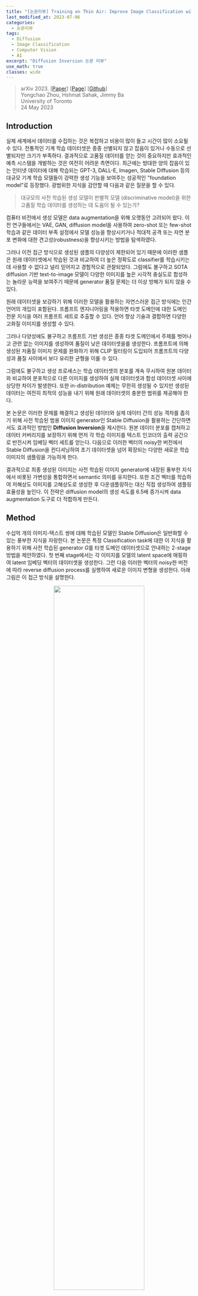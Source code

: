 ```yaml
---
title: "[논문리뷰] Training on Thin Air: Improve Image Classification with Generated Data (Diffusion Inversion)"
last_modified_at: 2023-07-06
categories:
  - 논문리뷰
tags:
  - Diffusion
  - Image Classification
  - Computer Vision
  - AI
excerpt: "Diffusion Inversion 논문 리뷰"
use_math: true
classes: wide
---
```


> arXiv 2023. [[Paper](https://arxiv.org/abs/2305.15316)] [[Page](https://sites.google.com/view/diffusion-inversion)] [[Github](https://github.com/yongchao97/diffusion_inversion)]  
> Yongchao Zhou, Hshmat Sahak, Jimmy Ba  
> University of Toronto  
> 24 May 2023  

## Introduction
실제 세계에서 데이터를 수집하는 것은 복잡하고 비용이 많이 들고 시간이 많이 소요될 수 있다. 전통적인 기계 학습 데이터셋은 종종 선별되지 않고 잡음이 있거나 수동으로 선별되지만 크기가 부족하다. 결과적으로 고품질 데이터를 얻는 것이 중요하지만 효과적인 예측 시스템을 개발하는 것은 여전히 어려운 측면이다. 최근에는 방대한 양의 잡음이 있는 인터넷 데이터에 대해 학습되는 GPT-3, DALL-E, Imagen, Stable Diffusion 등의 대규모 기계 학습 모델들이 강력한 생성 기능을 보여주는 성공적인 "foundation model"로 등장했다. 광범위한 지식을 감안할 때 다음과 같은 질문을 할 수 있다. 

> 대규모의 사전 학습된 생성 모델이 판별적 모델 (discriminative model)을 위한 고품질 학습 데이터를 생성하는 데 도움이 될 수 있는가?

컴퓨터 비전에서 생성 모델은 data augmentation을 위해 오랫동안 고려되어 왔다. 이전 연구들에서는 VAE, GAN, diffusion model을 사용하여 zero-shot 또는 few-shot 학습과 같은 데이터 부족 설정에서 모델 성능을 향상시키거나 적대적 공격 또는 자연 분포 변화에 대한 견고성(robustness)을 향상시키는 방법을 탐색하였다.

그러나 이전 접근 방식으로 생성된 샘플의 다양성이 제한되어 있기 때문에 이러한 샘플은 원래 데이터셋에서 학습된 것과 비교하여 더 높은 정확도로 classifier를 학습시키는 데 사용할 수 없다고 널리 믿어지고 경험적으로 관찰되었다. 그럼에도 불구하고 SOTA diffusion 기반 text-to-image 모델이 다양한 이미지를 높은 시각적 충실도로 합성하는 놀라운 능력을 보여주기 때문에 generator 품질 문제는 더 이상 방해가 되지 않을 수 있다. 

원래 데이터셋을 보강하기 위해 이러한 모델을 활용하는 자연스러운 접근 방식에는 인간 언어의 개입이 포함된다. 프롬프트 엔지니어링을 적용하면 타겟 도메인에 대한 도메인 전문 지식을 여러 프롬프트 세트로 추출할 수 있다. 언어 향상 기술과 결합하면 다양한 고화질 이미지를 생성할 수 있다. 

그러나 다양성에도 불구하고 프롬프트 기반 생성은 종종 타겟 도메인에서 주제를 벗어나고 관련 없는 이미지를 생성하여 품질이 낮은 데이터셋을를 생성한다. 프롬프트에 의해 생성된 저품질 이미지 문제를 완화하기 위해 CLIP 필터링이 도입되어 프롬프트의 다양성과 품질 사이에서 보다 유리한 균형을 이룰 수 있다. 

그럼에도 불구하고 생성 프로세스는 학습 데이터셋의 분포를 계속 무시하여 원본 데이터와 비교하여 분포적으로 다른 이미지를 생성하여 실제 데이터셋과 합성 데이터셋 사이에 상당한 차이가 발생한다. 또한 in-distribution 예제는 무한히 생성될 수 있지만 생성된 데이터는 여전히 최적의 성능을 내기 위해 원래 데이터셋의 충분한 범위를 제공해야 한다.

본 논문은 이러한 문제를 해결하고 생성된 데이터와 실제 데이터 간의 성능 격차를 좁히기 위해 사전 학습된 범용 이미지 generator인 Stable Diffusion을 활용하는 간단하면서도 효과적인 방법인 **Diffusion Inversion**을 제시한다. 원본 데이터 분포를 캡처하고 데이터 커버리지를 보장하기 위해 먼저 각 학습 이미지를 텍스트 인코더의 출력 공간으로 반전시켜 임베딩 벡터 세트를 얻는다. 다음으로 이러한 벡터의 noisy한 버전에서 Stable Diffusion을 컨디셔닝하여 초기 데이터셋을 넘어 확장되는 다양한 새로운 학습 이미지의 샘플링을 가능하게 한다. 

결과적으로 최종 생성된 이미지는 사전 학습된 이미지 generator에 내장된 풍부한 지식에서 비롯된 가변성을 통합하면서 semantic 의미를 유지한다. 또한 조건 벡터를 학습하여 저해상도 이미지를 고해상도로 생성한 후 다운샘플링하는 대신 직접 생성하여 샘플링 효율성을 높인다. 이 전략은 diffusion model의 생성 속도를 6.5배 증가시켜 data augmentation 도구로 더 적합하게 만든다. 

## Method
수십억 개의 이미지-텍스트 쌍에 대해 학습된 모델인 Stable Diffusion은 일반화할 수 있는 풍부한 지식을 자랑한다. 본 논문은 특정 Classification task에 대한 이 지식을 활용하기 위해 사전 학습된 generator $G$를 타겟 도메인 데이터셋으로 안내하는 2-stage 방법을 제안하였다. 첫 번째 stage에서는 각 이미지를 모델의 latent space에 매핑하여 latent 임베딩 벡터의 데이터셋을 생성한다. 그런 다음 이러한 벡터의 noisy한 버전에 따라 reverse diffusion process를 실행하여 새로운 이미지 변형을 생성한다. 아래 그림은 이 접근 방식을 설명한다.

<center><img src='{{"/assets/img/diffusion-inversion/diffusion-inversion-fig1a.webp" | relative_url}}' width="70%"></center>

### 1. Stage 1 - Embedding Learning
#### Stable Diffusion
Stable Diffusion은 [Latent Diffusion Model(LDM)](https://kimjy99.github.io/논문리뷰/ldm)의 한 유형이다. LDM은 오토인코더의 latent space에서 작동하며 두 가지 주요 구성 요소가 있다. 

첫째, 오토인코더는 KL-divergence loss 또는 vector quantization의 정규화를 사용하여 reconstruction loss를 최소화하기 위해 큰 이미지 데이터셋에서 사전 학습된다. 이를 통해 인코더 $\mathcal{E}$는 이미지 $$x \in \mathcal{D}_x$$를 latent code $z = \mathcal{E}(x)$로 매핑할 수 있으며, 디코더 $\mathcal{D}$는 이러한 잠재 코드를 $\mathcal{D}(\mathcal{E}(x)) \approx x$가 되는 이미지로 다시 변환할 수 있다.

둘째, 클래스 레이블, segmentation mask, 텍스트 토큰 등의 선택적 조건부 정보를 통합하여 파생된 latent space에서 denoising 목적 함수를 최소화하도록 diffusion model을 학습한다.

$$
\begin{equation}
L_\textrm{LDM} := \mathbb{E}_{z \sim \mathcal{E} (x), y, \epsilon \sim \mathcal{N}(0, 1), t} [\| \epsilon - \epsilon_\theta (z_t, t, c_\theta (y)) \|_2^2]
\end{equation}
$$

여기서 $t$는 timestep을 나타내고, $z_t$는 시간 $t$에서의 latent noise, $\epsilon$은 스케일링되지 않은 noise 샘플, $\epsilon_\theta$는 denoising network, $c_\theta (y)$는 입력 $y$를 벡터에 매핑하는 모델 매핑이다. Inference 과정에서 임의의 noise 벡터를 컨디셔닝 벡터로 반복적으로 denoising하여 새로운 이미지 latent $z_0$를 생성하고, latent code를 사전 학습된 디코더 $x' = \mathcal{D} (z_0)$를 사용하여 이미지로 변환한다.

#### Diffusion Inversion
<center><img src='{{"/assets/img/diffusion-inversion/diffusion-inversion-fig2.webp" | relative_url}}' width="70%"></center>
<br>
이전 연구들에서는 이미지를 텍스트 인코더 $c_\theta$의 입력 토큰으로 다시 반전시키려고 시도했다. 그러나 이 접근 방식은 텍스트 modality의 표현력에 의해 제한되고 모델의 원래 출력 도메인으로 제한된다. 이 한계를 극복하기 위해 $c_\theta$를 ID 매핑으로 취급하고 LDM loss를 최소화하여 실제 데이터셋의 각 이미지 latent $z$에 대한 조건 벡터 $c$를 직접 최적화한다. 

$$
\begin{equation}
c_\ast = \underset{c}{\arg \min} \mathbb{E}_{\epsilon \sim \mathcal{N}(0,1), t} [\| \epsilon - \epsilon_\theta (z_t, t, c) \|_2^2]
\end{equation}
$$

최적화 프로세스 전반에 걸쳐 원래 LDM 모델의 학습 체계를 유지하고 denoising model $\epsilon_\theta$를 변경하지 않고 유지하여 사전 학습 지식을 최적으로 유지한다. 또한 고해상도 이미지를 생성한 후 다운샘플링하는 대신 타겟 해상도 이미지를 생성하도록 맞춤화된 조건 벡터를 학습하여 샘플링 효율성을 개선하고, 이를 통해 전체 생성 시간을 상당히 단축한다. 

### 2. Stage 2 - Sampling
#### Classifier-free Guidance
Classifier-free guidance는 가중치 파라미터 $w \in \mathbb{R}$을 사용하여 Stable Diffusion, GLIDE, Imagen과 같은 대규모 모델에서 일반적으로 사용되는 클래스 조건 diffusion model에서 샘플 품질과 다양성의 균형을 맞춘다. 샘플 생성 중에 조건부 diffusion model $\epsilon_\theta (z_t, t, c)$와 unconditional model $\epsilon_\theta (z_t, t)$가 모두 평가된다. Stable Diffusion에서 컨디셔닝 벡터는 

$$
\begin{equation}
\hat{\epsilon} = (1 + w) \epsilon_\theta (z_t, t, c) - w \epsilon_\theta (z_t, t)
\end{equation}
$$

로 주어진 각 denoising step에서의 모델 출력과 함께 빈 문자열에 대한 텍스트 인코더의 출력에 의해 결정된다. 그러나 조건 입력으로 빈 문자열을 사용하는 것은 데이터 분포가 학습 분포에서 크게 벗어날 때, 특히 이미지 해상도가 다를 때 타겟 도메인에 대해 비효율적이다. 이 분포 이동을 해결하기 위해 unconditional model에 대한 클래스 조건 입력으로 모든 학습된 벡터의 평균 임베딩을 대신 활용한다.

#### Sample Diversity
샘플 다양성은 합성 데이터에 대한 다운스트림 classifier를 학습시키는 데 중요하다. 이를 위해 다양한 classifier-free guidance scale을 사용하고 다양한 랜덤 노이즈로 denoising process를 시작하여 뚜렷한 이미지 변형을 생성한다. 또한 Gaussian noise pertubation과 latent interpolation이라는 두 가지 컨디셔닝 벡터 섭동 방법을 사용할 수 있다. 

Gaussian 방식에서는 Gaussian noise를 컨디셔닝 벡터에 추가하여 새로운 벡터 

$$
\begin{equation}
\hat{c} = c + \lambda \epsilon, \quad \epsilon \sim \mathcal{N} (0, 1)
\end{equation}
$$

를 생성한다. 여기서 $\lambda$는 섭동 강도를 나타낸다. 

Latent interpolation 방식에서는 두 컨디셔닝 벡터 $c_1$과 $c_2$ 사이를 선형 보간하여 새 벡터를 생성한다.

$$
\begin{equation}
\hat{c} = \alpha c_1 + (1 - \alpha) c_2
\end{equation}
$$

## Experimental Results
- 데이터셋
  - CIFAR10/100, STL10, ImageNette
  - MedMNISTv2 (PathMNIST, BloodMNIST, DermaMNIST), EuroSAT

전체 런타임, 즉 임베딩 학습과 샘플링에 소요되는 시간은 아래 그래프와 같다.

<center><img src='{{"/assets/img/diffusion-inversion/diffusion-inversion-fig4.webp" | relative_url}}' width="40%"></center>

### 1. Generator Quality and Data Size Matter
다음은 generator의 품질을 비교한 그래프이다.

<center><img src='{{"/assets/img/diffusion-inversion/diffusion-inversion-fig5.webp" | relative_url}}' width="65%"></center>
<br>
다음은 실제 데이터 포인트 수에 따른 성능을 나타낸 그래프이다.

<center><img src='{{"/assets/img/diffusion-inversion/diffusion-inversion-fig6.webp" | relative_url}}' width="80%"></center>
<br>
다음은 다양한 해상도에서 오토인코딩된 이미지로 학습된 ResNet18의 성능을 비교한 표이다. 

<center><img src='{{"/assets/img/diffusion-inversion/diffusion-inversion-table1.webp" | relative_url}}' width="40%"></center>
<br>
가장 높은 해상도인 512도 원본 이미지로 학습한 것보다 성능이 좋지 못하다. 이는 오토인코딩 중 상당한 정보 손실이 있거나 재구성된 이미지와 실제 이미지 사이의 분포 이동이 있음을 뜻한다. 

다음은 생성된 데이터의 수에 따른 정확도를 나타낸 그래프이다.

<center><img src='{{"/assets/img/diffusion-inversion/diffusion-inversion-fig1b.webp" | relative_url}}' width="37%"></center>

### 2. Data Distribution and Data Coverage Matter
다음은 Language Enhancement with Clip Filtering (LECF)과 비교한 표와 그래프이다.

<center><img src='{{"/assets/img/diffusion-inversion/diffusion-inversion-table2.webp" | relative_url}}' width="43%"></center>
<br>
<center><img src='{{"/assets/img/diffusion-inversion/diffusion-inversion-fig7b.webp" | relative_url}}' width="40%"></center>
<br>
다음은 EuroSAT 데이터셋으로 few-shot learning 성능을 평가한 것이다. 

<center><img src='{{"/assets/img/diffusion-inversion/diffusion-inversion-fig7a.webp" | relative_url}}' width="40%"></center>
<br>
다음은 LAION-5B에서의 KNN 검색 성능을 비교한 표이다.

<center><img src='{{"/assets/img/diffusion-inversion/diffusion-inversion-table3.webp" | relative_url}}' width="45%"></center>
<br>
다음은 다양한 데이터셋에 대하여 Diffusion Inversion으로 합성한 이미지들이다. 

<center><img src='{{"/assets/img/diffusion-inversion/diffusion-inversion-fig3.webp" | relative_url}}' width="100%"></center>

### 3. Evaluation on Various Architectures
다음은 다양한 classifier 아키텍처에 대한 평가 결과이다.

<center><img src='{{"/assets/img/diffusion-inversion/diffusion-inversion-fig7c.webp" | relative_url}}' width="65%"></center>

### 4. Comparison against Image Data Augmentation Methods
다음은 다양한 data augmentation 방법을 사용하였을 때의 정확도를 비교한 표이다. 

<center><img src='{{"/assets/img/diffusion-inversion/diffusion-inversion-table4.webp" | relative_url}}' width="85%"></center>

## Quantitative Analysis
다음은 classifier-free guidance 강도와 학습 step에 따른 정확도를 나타낸 그래프이다.

<center><img src='{{"/assets/img/diffusion-inversion/diffusion-inversion-fig8a.webp" | relative_url}}' width="40%"></center>
<br>
다음은 inference step과 unconditional embedding에 따른 정확도를 나타낸 그래프이다.

<center><img src='{{"/assets/img/diffusion-inversion/diffusion-inversion-fig8b.webp" | relative_url}}' width="40%"></center>
<br>
다음은 Gaussian noise 강도와 데이터 생성 수에 따른 정확도를 나타낸 그래프이다.

<center><img src='{{"/assets/img/diffusion-inversion/diffusion-inversion-fig8c.webp" | relative_url}}' width="40%"></center>
<br>
다음은 latent interpolation 강도와 데이터 생성 수 따른 정확도를 나타낸 그래프이다.

<center><img src='{{"/assets/img/diffusion-inversion/diffusion-inversion-fig8d.webp" | relative_url}}' width="40%"></center>
<br>
다음은 interpolation 강도에 따른 영향을 나타낸 표이다. 

<center><img src='{{"/assets/img/diffusion-inversion/diffusion-inversion-table5.webp" | relative_url}}' width="40%"></center>
<br>
다음은 두 임베딩 벡터를 다양한 interpolation 강도 $\alpha$로 보간하여 생성한 이미지의 예시이다. ($\alpha$는 왼쪽부터 0.0, 0.1, 0.2, 0.3, 0.5, 0.7, 0.8, 0.9, 1.0)

<center><img src='{{"/assets/img/diffusion-inversion/diffusion-inversion-fig9.webp" | relative_url}}' width="100%"></center>

## Limitations
ImageNet과 같은 대규모 데이터셋으로 확장하면 상당한 스토리지 요구량과 Stable Diffusion의 비효율적인 샘플링으로 인해 문제가 발생한다. 